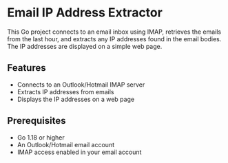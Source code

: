 # Email IP Address Extractor

This Go project connects to an email inbox using IMAP, retrieves the emails from the last hour, and extracts any IP addresses found in the email bodies. The IP addresses are displayed on a simple web page.

## Features
- Connects to an Outlook/Hotmail IMAP server
- Extracts IP addresses from emails
- Displays the IP addresses on a web page

## Prerequisites
- Go 1.18 or higher
- An Outlook/Hotmail email account
- IMAP access enabled in your email account
